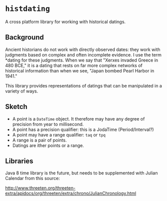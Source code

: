 # `histdating`


A cross platform library for working with historical datings.

## Background

Ancient historians do not work with directly observed dates:  they work with judgments based on complex and often incomplete evidence.  I use the term *dating for these judgments.  When we say that "Xerxes invaded Greece in 480 BCE," it is a dating that rests on far more complex networks of historical information than when we see, "Japan bombed Pearl Harbor in 1941."

This library provides representations of datings that can be manipulated in a variety of ways.


## Sketch

-   A point is a `DateTime` object.  It therefore may have any degree of precision from year to millisecond.
-   A point has a precision qualifier:  this is a JodaTime (Period/Interval?)
-   A point may have a range qualifier: `taq` or `tpq`
-   A range is a pair of points.
-   Datings are ither points or a range.


## Libraries


Java 8 time library is the future, but needs to be supplemented with Julian Calendar from this source:

<http://www.threeten.org/threeten-extra/apidocs/org/threeten/extra/chrono/JulianChronology.html>
